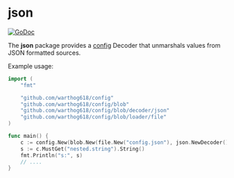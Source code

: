 # json

[![GoDoc](https://godoc.org/github.com/warthog618/config/blob/decoder/json/sar?status.svg)](https://godoc.org/github.com/warthog618/config/blob/decoder/json)

The **json** package provides a [config](https://github.com/warthog618/config)
Decoder that unmarshals values from JSON formatted sources.

Example usage:

```go
import (
    "fmt"

    "github.com/warthog618/config"
    "github.com/warthog618/config/blob"
    "github.com/warthog618/config/blob/decoder/json"
    "github.com/warthog618/config/blob/loader/file"
)

func main() {
    c := config.New(blob.New(file.New("config.json"), json.NewDecoder()))
    s := c.MustGet("nested.string").String()
    fmt.Println("s:", s)
    // ....
}
```
